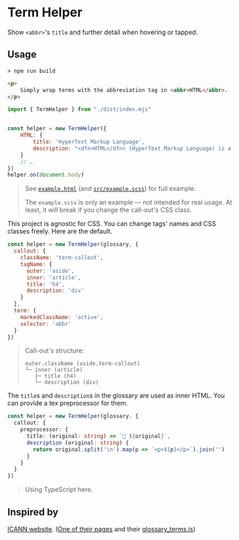 # Term Helper

Show `<abbr>`'s `title` and further detail when hovering or tapped.

## Usage

```shell
> npm run build
```

```html
<p>
    Simply wrap terms with the abbreviation tag in <abbr>HTML</abbr>.
</p>
```

```javascript
import { TermHelper } from "./dist/index.mjs"


const helper = new TermHelper({
    HTML: {
        title: 'HyperText Markup Language',
        description: "<dfn>HTML</dfn> (HyperText Markup Language) is a descriptive language that specifies webpage structure. (See more on <a href='https://developer.mozilla.org/en-US/docs/Glossary/HTML'>MDN Web Docs</a>)"
    }
    // …
})
helper.on(document.body)
```

> See [`example.html`](example.html) (and [`src/example.scss`](src/example.scss)) for full example.
>
> The `example.scss` is only an example — not intended for real usage. At least, it will break if you change the call-out's CSS class.

This project is agnostic for CSS. You can change tags' names and CSS classes freely. Here are the default.

```javascript
const helper = new TermHelper(glossary, {
  callout: {
    className: 'term-callout',
    tagName: {
      outer: 'aside',
      inner: 'article',
      title: 'h4',
      description: 'div'
    }
  },
  term: {
    markedClassName: 'active',
    selector: 'abbr'
  }
})
```

> Call-out's structure:
> ```
> outer.className (aside.term-callout)
> └─ inner (article)
>    ├─ title (h4)
>    └─ description (div)
> ```

The `title`s and `description`s in the glossary are used as inner HTML. You can provide a tex preprocessor for them.

```typescript
const helper = new TermHelper(glossary, {
  callout: {
    preprocessor: {
      title: (original: string) => `🔎 ${original}`,
      description (original: string) {
        return original.split('\n').map(p => `<p>${p}</p>`).join('')
      }
    }
  }
})
```

> Using TypeScript here.

## Inspired by

[ICANN website](https://www.icann.org/). ([One of their pages](https://www.icann.org/resources/pages/new-rirs-criteria-2012-02-25-en) and their [glossary_terms.js](https://www.icann.org/glossary_terms.js))

